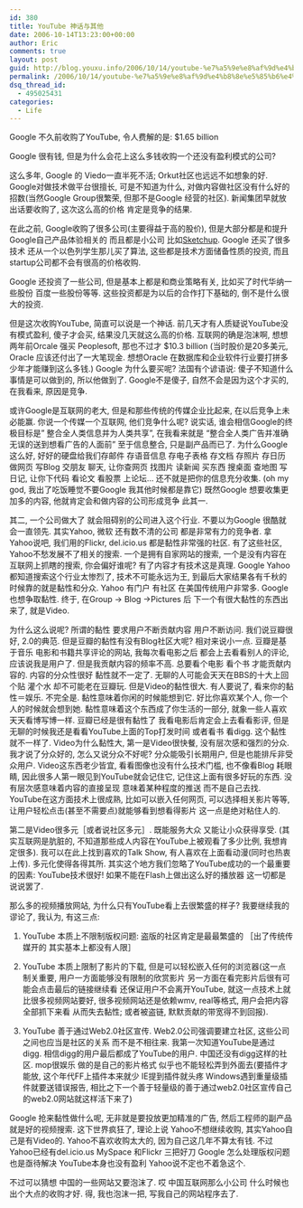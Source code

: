 ```yaml
---
id: 380
title: YouTube 神话与其他
date: 2006-10-14T13:23:00+00:00
author: Eric
comments: true
layout: post
guid: http://blog.youxu.info/2006/10/14/youtube-%e7%a5%9e%e8%af%9d%e4%b8%8e%e5%85%b6%e4%bb%96/
permalink: /2006/10/14/youtube-%e7%a5%9e%e8%af%9d%e4%b8%8e%e5%85%b6%e4%bb%96/
dsq_thread_id:
  - 495025431
categories:
  - Life
---
```

Google 不久前收购了YouTube, 令人费解的是: $1.65 billion
  
Google 很有钱, 但是为什么会花上这么多钱收购一个还没有盈利模式的公司?

这么多年, Google 的 Viedo一直半死不活; Orkut社区也远远不如想象的好. Google对做技术做平台很擅长, 可是不知道为什么, 对做内容做社区没有什么好的招数(当然Google Group很繁荣, 但那不是Google 经营的社区). 新闻集团早就放出话要收购了, 这次这么高的价格 肯定是竞争的结果.

在此之前, Google收购了很多公司(主要得益于高的股价), 但是大部分都是和提升Google自己产品体验相关的 而且都是小公司 比如[Sketchup](http://en.wikipedia.org/wiki/Sketchup "Sketchup"). Google 还买了很多技术 还从一个以色列学生那儿买了算法, 这些都是技术方面储备性质的投资, 而且startup公司都不会有很高的价格收购.

Google 还投资了一些公司, 但是基本上都是和商业策略有关, 比如买了时代华纳一些股份 百度一些股份等等. 这些投资都是为以后的合作打下基础的, 倒不是什么很大的投资.

但是这次收购YouTube, 简直可以说是一个神话. 前几天才有人质疑说YouTube没有模式盈利, 傻子才会买, 结果没几天就这么高的价格. 互联网的确是泡沫啊, 想想两年前Orcale 强买 Peoplesoft, 那也不过才 $10.3 billion (当时股价是20多美元, Oracle 应该还付出了一大笔现金. 想想Oracle 在数据库和企业软件行业要打拼多少年才能赚到这么多钱.) Google 为什么要买呢? 法国有个谚语说: 傻子不知道什么事情是可以做到的, 所以他做到了. Google不是傻子, 自然不会是因为这个才买的, 在我看来, 原因是竞争.

或许Google是互联网的老大, 但是和那些传统的传媒企业比起来, 在以后竞争上未必能赢. 你说一个传媒一个互联网, 他们竞争什么呢? 说实话, 谁会相信Google的终极目标是&#8221; 整合全人类信息并为人类共享&#8221;, 在我看来就是 &#8220;整合全人类广告并准确无误的送到想看广告的人面前&#8221; 至于信息整合, 只是副产品而已了. 为什么Google这么好, 好好的硬盘给我们存邮件 存语音信息 存电子表格 存文档 存照片 存日历 做网页 写Blog 交朋友 聊天, 让你查网页 找图片 读新闻 买东西 搜桌面 查地图 写日记, 让你下代码 看论文 看股票 上论坛&#8230; 还不就是把你的信息充分收集. (oh my god, 我出了吃饭睡觉不要Google 我其他时候都是靠它) 既然Google 想要收集更加多的内容, 他就肯定会和做内容的公司形成竞争 此其一.

其二, 一个公司做大了 就会阻碍别的公司进入这个行业. 不要以为Google 很酷就会一直领先. 其实Yahoo, 微软 还有数不清的公司 都是非常有力的竞争者. 拿Yahoo说吧, 我们用的Flickr, del.icio.us 都是黏性非常强的社区. 有了这些社区, Yahoo不愁发展不了相关的搜索. 一个是拥有自家网站的搜索, 一个是没有内容在互联网上抓瞎的搜索, 你会偏好谁呢? 有了内容才有技术这是真理. Google Yahoo都知道搜索这个行业太惨烈了, 技术不可能永远为王, 到最后大家结果各有千秋的时候靠的就是黏性和分众. Yahoo 有门户 有社区 在美国传统用户非常多. Google 也想争取黏性. 终于, 在Group -> Blog ->Pictures 后 下一个有很大黏性的东西出来了, 就是Video.

为什么这么说呢? 所谓的黏性 要求用户不断贡献内容 用户不断访问. 我们说豆瓣很好, 2.0的典范. 但是豆瓣的黏性有没有Blog社区大呢? 相对来说小一点. 豆瓣是基于音乐 电影和书籍共享评论的网站, 我每次看电影之后 都会上去看看别人的评论, 应该说我是用户了. 但是我贡献内容的频率不高. 总要看个电影 看个书 才能贡献内容的. 内容的分众性很好 黏性就不一定了. 无聊的人可能会天天在BBS的十大上回个贴 灌个水 却不可能老在豆瓣玩. 但是Video的黏性很大. 有人要说了, 看来你的黏性＝娱乐. 不完全是. 黏性意味着你闲的时候能想到它. 好比你喜欢某个人, 你一个人的时候就会想到她. 黏性意味着这个东西成了你生活的一部分, 就象一些人喜欢天天看博写博一样. 豆瓣已经是很有黏性了 我看电影后肯定会上去看看影评, 但是无聊的时候我还是看看YouTube上面的Top打发时间 或者看书 看digg. 这个黏性就不一样了. Video为什么黏性大, 第一是Video很快餐, 没有层次感和强烈的分众. 我才说了分众好的, 怎么又说分众不好呢? 分众能吸引长期用户, 但是也能排斥非受众用户. Video这东西老少皆宜, 看看图像也没有什么技术门槛, 也不像看Blog 耗眼睛, 因此很多人第一眼见到YouTube就会记住它, 记住这上面有很多好玩的东西. 没有层次感意味着内容的直接呈现 意味着某种程度的推送 而不是自己去找. YouTube在这方面技术上很成熟, 比如可以嵌入任何网页, 可以选择相关影片等等, 让用户轻松点击(甚至不需要点)就能够看到想看得影片 这一点是绝对粘住人的.

第二是Video很多元［或者说社区多元］. 既能服务大众 又能让小众获得享受. (其实互联网是肮脏的, 不知道那些成人内容在YouTube上被观看了多少比例, 我想肯定很多). 我可以在此上找到喜欢的Talk Show, 有人喜欢在上面看动漫(同时也热衷上传). 多元化使得各得其所. 其实这个地方我们忽略了YouTube成功的一个最重要的因素: YouTube技术很好! 如果不能在Flash上做出这么好的播放器 这一切都是说说罢了.

那么多的视频播放网站, 为什么只有YouTube看上去很繁盛的样子? 我要继续我的谬论了, 我认为, 有这三点:
  
1. YouTube 本质上不限制版权问题: 盗版的社区肯定是最最繁盛的 ［出了传统传媒开的 其实基本上都没有人限］
  
2. YouTube 本质上限制了影片的下载, 但是可以轻松嵌入任何的浏览器(这一点制关重要, 用户一方面能够没有限制的欣赏影片 另一方面在看完影片后很有可能会点击最后的链接继续看 还保证用户不会离开YouTube, 就这一点技术上就比很多视频网站要好, 很多视频网站还是依赖wmv, real等格式, 用户会把内容全部抓下来看 从而失去黏性; 或者被盗链, 默默贡献的带宽得不到回报).
  
3. YouTube 善于通过Web2.0社区宣传. Web2.0公司强调要建立社区, 这些公司之间也应当是社区的关系 而不是不相往来. 我第一次知道YouTube是通过digg. 相信digg的用户最后都成了YouTube的用户. 中国还没有digg这样的社区. mop很娱乐 做的是自己的影片格式 似乎也不能轻松弄到外面去(要插件才能放, 这个年代FF上插件本来就少 IE提到插件就头疼 Windows遇到重量级插件就要送错误报告, 相比之下一个善于轻量级的善于通过web2.0社区宣传自己的web2.0网站就这样活下来了)

Google 抢来黏性做什么呢, 无非就是要投放更加精准的广告, 然后工程师的副产品就是好的视频搜索. 这下世界疯狂了, 理论上说 Yahoo不想继续收购, 其实Yahoo自己是有Video的. Yahoo不喜欢收购太大的, 因为自己这几年不算太有钱. 不过Yahoo已经有del.icio.us MySpace 和Flickr 三把好刀 Google 怎么处理版权问题也是亟待解决 YouTube本身也没有盈利 Yahoo说不定也不着急这个.

不过可以猜想 中国的一些网站又要泡沫了. 哎 中国互联网那么小公司 什么时候也出个大点的收购才好. 得, 我也泡沫一把, 写我自己的网站程序去了.